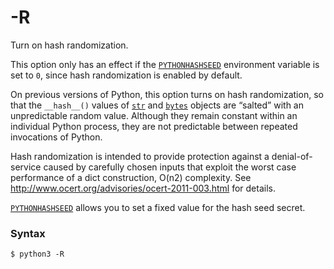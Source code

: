 # -R

Turn on hash randomization.

This option only has an effect if the [`PYTHONHASHSEED`](/cli/Environment/PYTHONHASHSEED.md) environment variable is set to `0`, since hash randomization is enabled by default.

On previous versions of Python, this option turns on hash randomization, so that the `__hash__()` values of [`str`](/built-in-types/str/) and [`bytes`](/built-in-types/bytes/) objects are “salted” with an unpredictable random value. Although they remain constant within an individual Python process, they are not predictable between repeated invocations of Python.

Hash randomization is intended to provide protection against a denial-of-service caused by carefully chosen inputs that exploit the worst case performance of a dict construction, O(n2) complexity. See http://www.ocert.org/advisories/ocert-2011-003.html for details.

[`PYTHONHASHSEED`](/cli/Environment/PYTHONHASHSEED.md) allows you to set a fixed value for the hash seed secret.

### Syntax

```shell
$ python3 -R
```